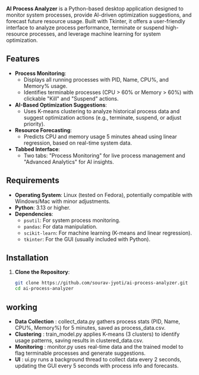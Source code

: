 

**AI Process Analyzer** is a Python-based desktop application designed to monitor system processes, provide AI-driven optimization suggestions, and forecast future resource usage. Built with Tkinter, it offers a user-friendly interface to analyze process performance, terminate or suspend high-resource processes, and leverage machine learning for system optimization.

## Features

- **Process Monitoring**:
  - Displays all running processes with PID, Name, CPU%, and Memory% usage.
  - Identifies terminable processes (CPU > 60% or Memory > 60%) with clickable "Kill" and "Suspend" actions.
- **AI-Based Optimization Suggestions**:
  - Uses K-means clustering to analyze historical process data and suggest optimization actions (e.g., terminate, suspend, or adjust priority).
- **Resource Forecasting**:
  - Predicts CPU and memory usage 5 minutes ahead using linear regression, based on real-time system data.
- **Tabbed Interface**:
  - Two tabs: "Process Monitoring" for live process management and "Advanced Analytics" for AI insights.

## Requirements

- **Operating System**: Linux (tested on Fedora), potentially compatible with Windows/Mac with minor adjustments.
- **Python**: 3.13 or higher.
- **Dependencies**:
  - `psutil`: For system process monitoring.
  - `pandas`: For data manipulation.
  - `scikit-learn`: For machine learning (K-means and linear regression).
  - `tkinter`: For the GUI (usually included with Python).

## Installation

1. **Clone the Repository**:
   ```bash
   git clone https://github.com/sourav-jyoti/ai-process-analyzer.git
   cd ai-process-analyzer

## working

- **Data Collection** : collect_data.py gathers process stats (PID, Name, CPU%, Memory%) for 5 minutes, saved as process_data.csv.
- **Clustering** : train_model.py applies K-means (3 clusters) to identify usage patterns, saving results in clustered_data.csv.
- **Monitoring** : monitor.py uses real-time data and the trained model to flag terminable processes and generate suggestions.
- **UI** : ui.py runs a background thread to collect data every 2 seconds, updating the GUI every 5 seconds with process info and forecasts.
